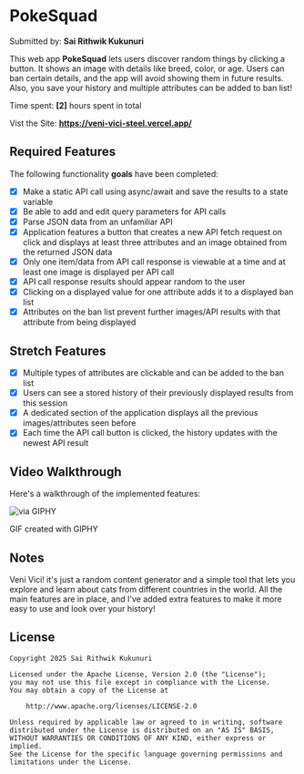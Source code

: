 # PokeSquad
Submitted by: **Sai Rithwik Kukunuri**

This web app **PokeSquad** lets users discover random things by clicking a button. It shows an image with details like breed, color, or age. Users can ban certain details, and the app will avoid showing them in future results. Also, you save your history and multiple attributes can be added to ban list!

Time spent: **[2]** hours spent in total

Vist the Site: **https://veni-vici-steel.vercel.app/**

## Required Features

The following functionality **goals** have been completed:

- [x] Make a static API call using async/await and save the results to a state variable
- [x] Be able to add and edit query parameters for API calls
- [x] Parse JSON data from an unfamiliar API
- [x] Application features a button that creates a new API fetch request on click and displays at least three attributes and an image obtained from the returned JSON data
- [x] Only one item/data from API call response is viewable at a time and at least one image is displayed per API call
- [x] API call response results should appear random to the user
- [x] Clicking on a displayed value for one attribute adds it to a displayed ban list
- [x] Attributes on the ban list prevent further images/API results with that attribute from being displayed

## Stretch Features
- [x] Multiple types of attributes are clickable and can be added to the ban list
- [x] Users can see a stored history of their previously displayed results from this session
- [x] A dedicated section of the application displays all the previous images/attributes seen before
- [x] Each time the API call button is clicked, the history updates with the newest API result

## Video Walkthrough

Here's a walkthrough of the implemented features:

![via GIPHY](https://media3.giphy.com/media/v1.Y2lkPTc5MGI3NjExOG9saGV2M3p0ajhodnpxZzJkZmQ4cGdxYnBpYmVqMGIwaGdhcTZvaiZlcD12MV9pbnRlcm5hbF9naWZfYnlfaWQmY3Q9Zw/nyTNHFNxfZ2pu0u0tT/giphy.gif)

GIF created with GIPHY

## Notes

Veni Vici! it's just a random content generator and a simple tool that lets you explore and learn about cats from different countries in the world. All the main features are in place, and I've added extra features to make it more easy to use and look over your history!

## License

    Copyright 2025 Sai Rithwik Kukunuri

    Licensed under the Apache License, Version 2.0 (the "License");
    you may not use this file except in compliance with the License.
    You may obtain a copy of the License at

        http://www.apache.org/licenses/LICENSE-2.0

    Unless required by applicable law or agreed to in writing, software
    distributed under the License is distributed on an "AS IS" BASIS,
    WITHOUT WARRANTIES OR CONDITIONS OF ANY KIND, either express or implied.
    See the License for the specific language governing permissions and
    limitations under the License.
